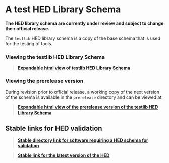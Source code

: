 # A test HED Library Schema

**The HED library schema are currently under review and subject to change
their official release.**

The `testlib` HED library schema is a copy of the base schema that is used
for the testing of tools.

### Viewing the testlib HED Library Schema
> [**Expandable html view of testlib HED Library Schema**](https://www.hedtags.org/display_hed_testlib.html) 


### Viewing the prerelease version

During revision prior to official release, a working copy of the next
version of the schema is available in the `prerelease` directory and can be viewed
at:

> [**Expandable html view of the prerelease version of the testlib HED Library Schema**](https://www.hedtags.org/display_hed_testlib_prerelease.html) 


## Stable links for HED validation

> [**Stable directory link for software requiring a HED schema for validation**](https://github.com/hed-standard/hed-schemas/tree/main/standard_schema/hedxml)

> [**Stable link for the latest version of the HED**](https://raw.githubusercontent.com/hed-standard/hed-schemas/main/standard_schema/hedxml/HEDLatest.xml)

